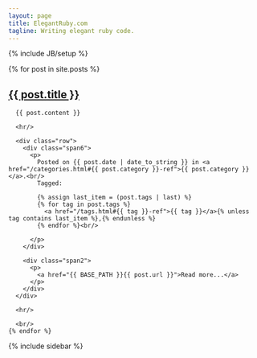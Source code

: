 ```yaml
---
layout: page
title: ElegantRuby.com
tagline: Writing elegant ruby code.
---
```

{% include JB/setup %}

<div class="row">
  <div class="span8">
    {% for post in site.posts %}
      <h2><a href="{{ BASE_PATH }}{{ post.url }}">{{ post.title }}</a></h2>

      {{ post.content }}

      <hr/>

      <div class="row">
        <div class="span6">
          <p>
            Posted on {{ post.date | date_to_string }} in <a href="/categories.html#{{ post.category }}-ref">{{ post.category }}</a>.<br/>
            Tagged:

            {% assign last_item = (post.tags | last) %}
            {% for tag in post.tags %}
              <a href="/tags.html#{{ tag }}-ref">{{ tag }}</a>{% unless tag contains last_item %},{% endunless %}
            {% endfor %}<br/>

          </p>
        </div>

        <div class="span2">
          <p>
            <a href="{{ BASE_PATH }}{{ post.url }}">Read more...</a>
          </p>
        </div>
      </div>

      <hr/>

      <br/>
    {% endfor %}
  </div>

  <div class="span4">
    {% include sidebar %}
  </div>
</div>
